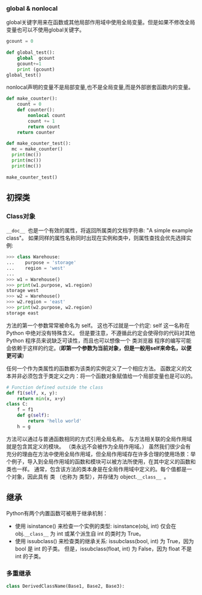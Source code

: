 
### global & nonlocal
global关键字用来在函数或其他局部作用域中使用全局变量。但是如果不修改全局变量也可以不使用global关键字。
```python
gcount = 0
 
def global_test():
    global  gcount
    gcount+=1
    print (gcount)
global_test()
```
nonlocal声明的变量不是局部变量,也不是全局变量,而是外部嵌套函数内的变量。
```python
def make_counter():
    count = 0
    def counter():
        nonlocal count
        count += 1
        return count
    return counter
        
def make_counter_test():
  mc = make_counter()
  print(mc())
  print(mc())
  print(mc())
  
make_counter_test()
```
## 初探类
### Class对象
`__doc__ `也是一个有效的属性，将返回所属类的文档字符串: "A simple example class"。
如果同样的属性名称同时出现在实例和类中，则属性查找会优先选择实例:
```python
>>> class Warehouse:
...    purpose = 'storage'
...    region = 'west'
...
>>> w1 = Warehouse()
>>> print(w1.purpose, w1.region)
storage west
>>> w2 = Warehouse()
>>> w2.region = 'east'
>>> print(w2.purpose, w2.region)
storage east
```
方法的第一个参数常常被命名为 self。 这也不过就是一个约定: self 这一名称在 Python 中绝对没有特殊含义。 但是要注意，不遵循此约定会使得你的代码对其他 Python 程序员来说缺乏可读性，而且也可以想像一个 类浏览器 程序的编写可能会依赖于这样的约定。(**即第一个参数为当前对象，但是一般用self来命名，以便更可读**)

任何一个作为类属性的函数都为该类的实例定义了一个相应方法。 函数定义的文本并非必须包含于类定义之内：将一个函数对象赋值给一个局部变量也是可以的。
```python
# Function defined outside the class
def f1(self, x, y):
    return min(x, x+y)
class C:
    f = f1
    def g(self):
        return 'hello world'
    h = g
```
方法可以通过与普通函数相同的方式引用全局名称。 与方法相关联的全局作用域就是包含其定义的模块。 （类永远不会被作为全局作用域。） 虽然我们很少会有充分的理由在方法中使用全局作用域，但全局作用域存在许多合理的使用场景：举个例子，导入到全局作用域的函数和模块可以被方法所使用，在其中定义的函数和类也一样。 通常，包含该方法的类本身是在全局作用域中定义的。每个值都是一个对象，因此具有 类 （也称为 类型），并存储为 object.`__class__ `。
## 继承

Python有两个内置函数可被用于继承机制：

+ 使用 isinstance() 来检查一个实例的类型: isinstance(obj, int) 仅会在 obj.`__class__` 为 int 或某个派生自 int 的类时为 True。
+ 使用 issubclass() 来检查类的继承关系: issubclass(bool, int) 为 True，因为 bool 是 int 的子类。 但是，issubclass(float, int) 为 False，因为 float 不是 int 的子类。

### 多重继承
```python
class DerivedClassName(Base1, Base2, Base3):
```
